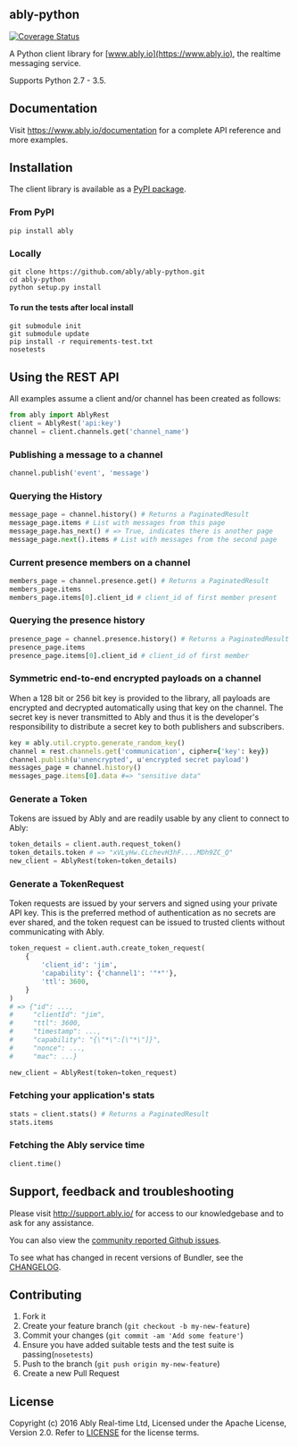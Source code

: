 ably-python
-----------

[![Coverage Status](https://coveralls.io/repos/ably/ably-python/badge.svg?branch=master&service=github)](https://coveralls.io/github/ably/ably-python?branch=master)

A Python client library for [www.ably.io](https://www.ably.io), the realtime messaging service.

Supports Python 2.7 - 3.5.

## Documentation

Visit https://www.ably.io/documentation for a complete API reference and more examples.

## Installation

The client library is available as a [PyPI package](https://pypi.python.org/pypi/ably).

### From PyPI

    pip install ably

### Locally

    git clone https://github.com/ably/ably-python.git
    cd ably-python
    python setup.py install

#### To run the tests after local install

    git submodule init
    git submodule update
    pip install -r requirements-test.txt
    nosetests

## Using the REST API

All examples assume a client and/or channel has been created as follows:

```python
from ably import AblyRest
client = AblyRest('api:key')
channel = client.channels.get('channel_name')
```

### Publishing a message to a channel

```python
channel.publish('event', 'message')
```

### Querying the History

```python
message_page = channel.history() # Returns a PaginatedResult
message_page.items # List with messages from this page
message_page.has_next() # => True, indicates there is another page
message_page.next().items # List with messages from the second page
```

### Current presence members on a channel

```python
members_page = channel.presence.get() # Returns a PaginatedResult
members_page.items
members_page.items[0].client_id # client_id of first member present
```

### Querying the presence history

```python
presence_page = channel.presence.history() # Returns a PaginatedResult
presence_page.items
presence_page.items[0].client_id # client_id of first member
```

### Symmetric end-to-end encrypted payloads on a channel

When a 128 bit or 256 bit key is provided to the library, all payloads are encrypted and decrypted automatically using that key on the channel. The secret key is never transmitted to Ably and thus it is the developer's responsibility to distribute a secret key to both publishers and subscribers.

```ruby
key = ably.util.crypto.generate_random_key()
channel = rest.channels.get('communication', cipher={'key': key})
channel.publish(u'unencrypted', u'encrypted secret payload')
messages_page = channel.history()
messages_page.items[0].data #=> "sensitive data"
```

### Generate a Token

Tokens are issued by Ably and are readily usable by any client to connect to Ably:

```python
token_details = client.auth.request_token()
token_details.token # => "xVLyHw.CLchevH3hF....MDh9ZC_Q"
new_client = AblyRest(token=token_details)
```

### Generate a TokenRequest

Token requests are issued by your servers and signed using your private API key. This is the preferred method of authentication as no secrets are ever shared, and the token request can be issued to trusted clients without communicating with Ably.

```python
token_request = client.auth.create_token_request(
    {
        'client_id': 'jim',
        'capability': {'channel1': '"*"'},
        'ttl': 3600,
    }
)
# => {"id": ...,
#     "clientId": "jim",
#     "ttl": 3600,
#     "timestamp": ...,
#     "capability": "{\"*\":[\"*\"]}",
#     "nonce": ...,
#     "mac": ...}

new_client = AblyRest(token=token_request)
```

### Fetching your application's stats

```python
stats = client.stats() # Returns a PaginatedResult
stats.items
```

### Fetching the Ably service time

```python
client.time()
```

## Support, feedback and troubleshooting

Please visit http://support.ably.io/ for access to our knowledgebase and to ask for any assistance.

You can also view the [community reported Github issues](https://github.com/ably/ably-python/issues).

To see what has changed in recent versions of Bundler, see the [CHANGELOG](CHANGELOG.md).

## Contributing

1. Fork it
2. Create your feature branch (`git checkout -b my-new-feature`)
3. Commit your changes (`git commit -am 'Add some feature'`)
4. Ensure you have added suitable tests and the test suite is passing(`nosetests`)
4. Push to the branch (`git push origin my-new-feature`)
5. Create a new Pull Request

## License

Copyright (c) 2016 Ably Real-time Ltd, Licensed under the Apache License, Version 2.0.  Refer to [LICENSE](LICENSE) for the license terms.
